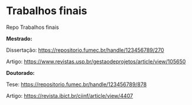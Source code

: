 # Trabalhos finais
Repo Trabalhos finais

**Mestrado:**

Dissertação:
https://repositorio.fumec.br/handle/123456789/270

Artigo:
https://www.revistas.usp.br/gestaodeprojetos/article/view/105650

**Doutorado:**

Tese:
https://repositorio.fumec.br/handle/123456789/878

Artigo:
https://revista.ibict.br/ciinf/article/view/4407
